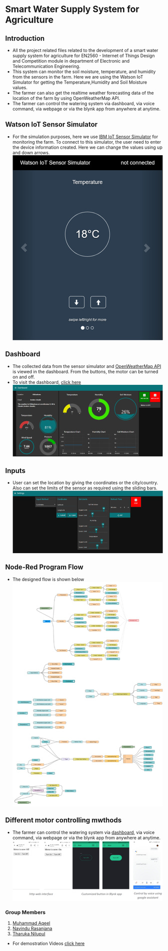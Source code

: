 # Smart Water Supply System for Agriculture

## Introduction

* All the project related files related to the development of a smart water supply system for agriculture for EN2560 -  Internet of Things Design and Competition module in department of Electronic and Telecommunication Engineering.
* This system can monitor the soil moisture, temperature, and humidity from the sensors in the farm. Here we are using the Watson IoT Simulator for getting the Temperature,Humidity and Soil Moisture values.
* The farmer can also get the realtime weather forecasting data of the location of the farm by using OpenWeatherMap API.
* The farmer can control the watering system via dashboard, via voice command, via webpage or via the blynk app from anywhere at anytime. 

## Watson IoT Sensor Simulator

* For the simulation purposes, here we use [IBM IoT Sensor Simulator](https://watson-iot-sensor-simulator.mybluemix.net/) for monitoring the farm. To connect to this simulator, the user need to enter the device information created. Here we can change the values using up and down arrows.
![](Images/IoTSimulator.png)

## Dashboard

* The collected data from the sensor simulator and [OpenWeatherMap API](https://home.openweathermap.org/users/sign_in) is viewed in the dashboard. From the buttons, the motor can be turned on and off.
* To visit the dashboard, [click here](https://smartagricultureapp.mybluemix.net/ui)
![](Images/dashboard.png)

## Inputs

* User can set the location by giving the coordinates or the city/country. Also can set the limits of the sensor as required using the sliding bars. 
![](Images/settings.png)

## Node-Red Program Flow

* The designed flow is shown below
![](Images/NodeRed.png)

## Different motor controlling mwthods

* The farmer can control the watering system via [dashboard](https://smartagricultureapp.mybluemix.net/ui), via voice command, via webpage or via the blynk app from anywhere at anytime. 
![](Images/Controling%20modes.png)

### Group Members

1. [Muhammad Aqeel](https://github.com/AqeelMuhammad)
1. [Navindu Rasanjana](https://github.com/NavinduRasanjana)
1. [Tharuka Nilupul](https://github.com/TharukaN17)

* For demostration Videos [click here](https://youtube.com/playlist?list=PL8BtMKbBdoseuaje2f-dUfK9YvDc6sRkN)
